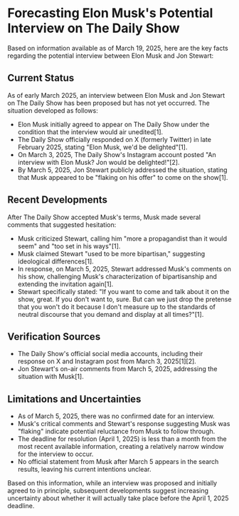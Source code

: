 # Forecasting Elon Musk's Potential Interview on The Daily Show

Based on information available as of March 19, 2025, here are the key facts regarding the potential interview between Elon Musk and Jon Stewart:

## Current Status

As of early March 2025, an interview between Elon Musk and Jon Stewart on The Daily Show has been proposed but has not yet occurred. The situation developed as follows:

- Elon Musk initially agreed to appear on The Daily Show under the condition that the interview would air unedited[1].
- The Daily Show officially responded on X (formerly Twitter) in late February 2025, stating "Elon Musk, we'd be delighted"[1].
- On March 3, 2025, The Daily Show's Instagram account posted "An interview with Elon Musk? Jon would be delighted!"[2].
- By March 5, 2025, Jon Stewart publicly addressed the situation, stating that Musk appeared to be "flaking on his offer" to come on the show[1].

## Recent Developments

After The Daily Show accepted Musk's terms, Musk made several comments that suggested hesitation:

- Musk criticized Stewart, calling him "more a propagandist than it would seem" and "too set in his ways"[1].
- Musk claimed Stewart "used to be more bipartisan," suggesting ideological differences[1].
- In response, on March 5, 2025, Stewart addressed Musk's comments on his show, challenging Musk's characterization of bipartisanship and extending the invitation again[1].
- Stewart specifically stated: "If you want to come and talk about it on the show, great. If you don't want to, sure. But can we just drop the pretense that you won't do it because I don't measure up to the standards of neutral discourse that you demand and display at all times?"[1].

## Verification Sources

- The Daily Show's official social media accounts, including their response on X and Instagram post from March 3, 2025[1][2].
- Jon Stewart's on-air comments from March 5, 2025, addressing the situation with Musk[1].

## Limitations and Uncertainties

- As of March 5, 2025, there was no confirmed date for an interview.
- Musk's critical comments and Stewart's response suggesting Musk was "flaking" indicate potential reluctance from Musk to follow through.
- The deadline for resolution (April 1, 2025) is less than a month from the most recent available information, creating a relatively narrow window for the interview to occur.
- No official statement from Musk after March 5 appears in the search results, leaving his current intentions unclear.

Based on this information, while an interview was proposed and initially agreed to in principle, subsequent developments suggest increasing uncertainty about whether it will actually take place before the April 1, 2025 deadline.